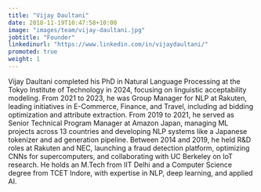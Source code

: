 ```yaml
---
title: "Vijay Daultani"
date: 2018-11-19T10:47:58+10:00
image: "images/team/vijay-daultani.jpg"
jobtitle: "Founder"
linkedinurl: "https://www.linkedin.com/in/vijaydaultani/"
promoted: true
weight: 1
---
```


Vijay Daultani completed his PhD in Natural Language Processing at the Tokyo Institute of Technology in 2024, focusing on linguistic acceptability modeling. From 2021 to 2023, he was Group Manager for NLP at Rakuten, leading initiatives in E-Commerce, Finance, and Travel, including ad bidding optimization and attribute extraction. From 2019 to 2021, he served as Senior Technical Program Manager at Amazon Japan, managing ML projects across 13 countries and developing NLP systems like a Japanese tokenizer and ad generation pipeline. Between 2014 and 2019, he held R&D roles at Rakuten and NEC, launching a fraud detection platform, optimizing CNNs for supercomputers, and collaborating with UC Berkeley on IoT research. He holds an M.Tech from IIT Delhi and a Computer Science degree from TCET Indore, with expertise in NLP, deep learning, and applied AI.